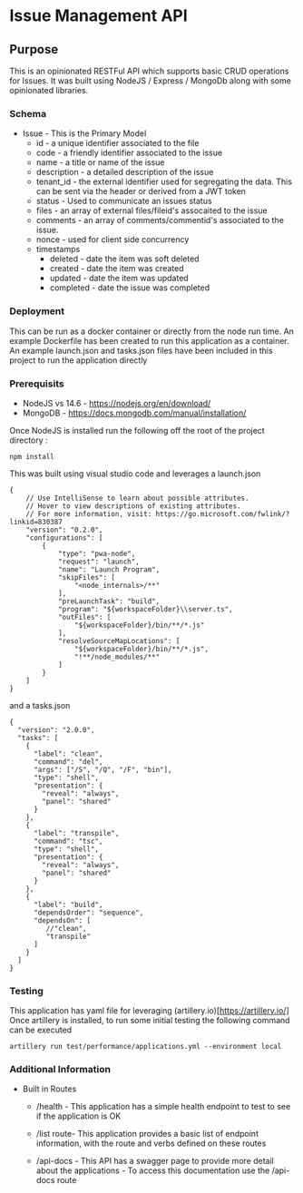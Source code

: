 # Issue Management API

## Purpose
This is an opinionated RESTFul API which supports basic CRUD operations for Issues. It was built using NodeJS / Express / MongoDb along with some opinionated libraries.

### Schema

- Issue - This is the Primary Model
    - id - a unique identifier associated to the file
    - code - a friendly identifier associated to the issue
    - name - a title or name of the issue
    - description - a detailed description of the issue
    - tenant_id - the external identifier used for segregating the data. This can be sent via the header or derived from a JWT token
    - status -  Used to communicate an issues status
    - files - an array of external files/fileid's assocaited to the issue
    - comments - an array of comments/commentid's associated to the issue.
    - nonce - used for client side concurrency
    - timestamps
      - deleted - date the item was soft deleted
      - created - date the item was created
      - updated - date the item was updated
      - completed - date the issue was completed

### Deployment

This can be run as a docker container or directly from the node run time. 
An example Dockerfile has been created to run this application as a container.
An example launch.json and tasks.json files have been included in this project to run the application directly

### Prerequisits

- NodeJS vs 14.6 - https://nodejs.org/en/download/
- MongoDB - https://docs.mongodb.com/manual/installation/

Once NodeJS is installed run the following off the root of the project directory
:
```
npm install 
```

This was built using visual studio code and leverages a launch.json
```
{
    // Use IntelliSense to learn about possible attributes.
    // Hover to view descriptions of existing attributes.
    // For more information, visit: https://go.microsoft.com/fwlink/?linkid=830387
    "version": "0.2.0",
    "configurations": [
        {
            "type": "pwa-node",
            "request": "launch",
            "name": "Launch Program",
            "skipFiles": [
                "<node_internals>/**"
            ],
            "preLaunchTask": "build",
            "program": "${workspaceFolder}\\server.ts",
            "outFiles": [
                "${workspaceFolder}/bin/**/*.js"
            ],
            "resolveSourceMapLocations": [
                "${workspaceFolder}/bin/**/*.js",
                "!**/node_modules/**"
            ]
        }
    ]
}
```
and a tasks.json
```
{
  "version": "2.0.0",
  "tasks": [
    {
      "label": "clean",
      "command": "del",
      "args": ["/S", "/Q", "/F", "bin"],
      "type": "shell",
      "presentation": {
        "reveal": "always",
        "panel": "shared"
      }
    },
    {
      "label": "transpile",
      "command": "tsc",
      "type": "shell",
      "presentation": {
        "reveal": "always",
        "panel": "shared"
      }
    },
    {
      "label": "build",
      "dependsOrder": "sequence",
      "dependsOn": [
         //"clean", 
         "transpile"
      ]
    }
  ]
}

```

### Testing

This application has yaml file for leveraging (artillery.io)[https://artillery.io/] 
Once artillery is installed, to run some initial testing the following command can be executed

``
artillery run test/performance/applications.yml --environment local
``

### Additional Information

- Built in Routes
    - /health - This application has a simple health endpoint to test to see if the application is OK

    - /list route- This application provides a basic list of endpoint information, with the route and verbs defined on these routes

    - /api-docs - This API has a swagger page to provide more detail about the applications - To access this documentation use the /api-docs route